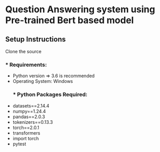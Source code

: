 # Question Answering system using Pre-trained Bert based model


## Setup Instructions
Clone the source


<h3>* Requirements:</h3>
<ul>
    <li>Python version => 3.6 is recommended
    <li>Operating System: Windows
</ul>

<ul> 
<h3>* Python Packages Required: </h3>
    <li>
        datasets==2.14.4
    <li>
        numpy==1.24.4
    <li>
        pandas==2.0.3
    <li>
        tokenizers==0.13.3
    <li>
        torch==2.0.1
    <li>
        transformers
    <li>
        import torch
    <li>
        pytest

</ul>